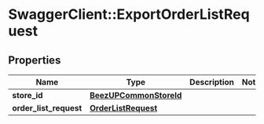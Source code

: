 # SwaggerClient::ExportOrderListRequest

## Properties
Name | Type | Description | Notes
------------ | ------------- | ------------- | -------------
**store_id** | [**BeezUPCommonStoreId**](BeezUPCommonStoreId.md) |  | 
**order_list_request** | [**OrderListRequest**](OrderListRequest.md) |  | 


